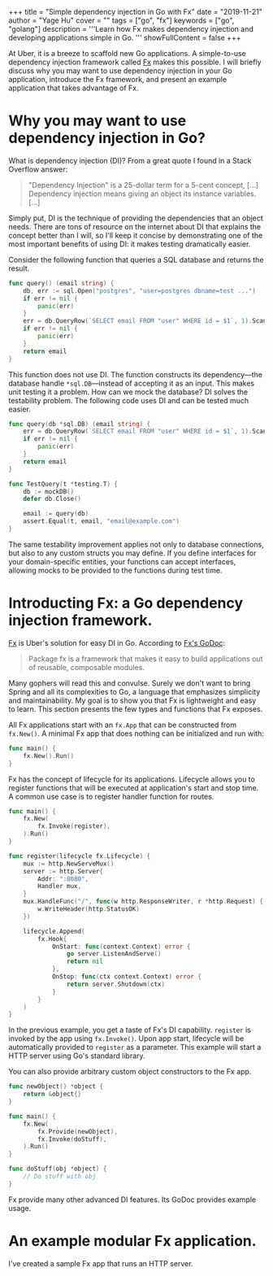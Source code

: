 +++
title = "Simple dependency injection in Go with Fx"
date = "2019-11-21"
author = "Yage Hu"
cover = ""
tags = ["go", "fx"]
keywords = ["go", "golang"]
description = '''Learn how Fx makes dependency injection and developing
applications simple in Go.
'''
showFullContent = false
+++

At Uber, it is a breeze to scaffold new Go applications. A simple-to-use
dependency injection framework called [Fx](https://github.com/uber-go/fx)
makes this possible. I will briefly discuss why you may want to use dependency
injection in your Go application, introduce the Fx framework, and present an
example application that takes advantage of Fx.

# Why you may want to use dependency injection in Go?

What is dependency injection (DI)? From a great quote I found in a Stack
Overflow answer:

> "Dependency Injection" is a 25-dollar term for a 5-cent concept, [...]
> Dependency injection means giving an object its instance variables. [...]

Simply put, DI is the technique of providing the
dependencies that an object needs. There are tons of resource on the internet
about DI that explains the concept better than I will, so I'll keep it concise
by demonstrating one of the most important benefits of using DI: it makes
testing dramatically easier.

Consider the following function that queries a SQL database and returns the result.

```go
func query() (email string) {
    db, err := sql.Open("postgres", "user=postgres dbname=test ...")
    if err != nil {
        panic(err)
    }
    err = db.QueryRow(`SELECT email FROM "user" WHERE id = $1`, 1).Scan(&email)
    if err != nil {
        panic(err)
    }
    return email
}
```

This function does not use DI. The function constructs its dependency—the
database handle `*sql.DB`—instead of accepting it as an input. This makes
unit testing it a problem. How can we mock the database? DI solves the
testability problem. The following code uses DI and can be tested much easier.

```go
func query(db *sql.DB) (email string) {
    err = db.QueryRow(`SELECT email FROM "user" WHERE id = $1`, 1).Scan(&email)
    if err != nil {
        panic(err)
    }
    return email
}

func TestQuery(t *testing.T) {
    db := mockDB()
    defer db.Close()

    email := query(db)
    assert.Equal(t, email, "email@example.com")
}
```

The same testability improvement applies not only to database connections, but
also to any custom structs you may define. If you define interfaces for your
domain-specific entities, your functions can accept interfaces, allowing mocks
to be provided to the functions during test time.

# Introducting Fx: a Go dependency injection framework.

[Fx](github.com/uber-go/fx) is Uber's solution for easy DI in Go. According to
[Fx's GoDoc](https://godoc.org/go.uber.org/fx):

> Package fx is a framework that makes it easy to build applications out of
> reusable, composable modules.

Many gophers will read this and convulse. Surely we don't want to bring Spring
and all its complexities to Go, a language that emphasizes simplicity and maintainability. My goal is to show you
that Fx is lightweight and easy to learn. This section presents the few types
and functions that Fx exposes.

All Fx applications start with an `fx.App` that can be constructed from
`fx.New()`. A minimal Fx app that does nothing can be initialized and run with:

```go
func main() {
    fx.New().Run()
}
```

Fx has the concept of lifecycle for its applications. Lifecycle allows you to
register functions that will be executed at application's start and stop time. A
common use case is to register handler function for routes.

```go
func main() {
    fx.New(
        fx.Invoke(register),
    ).Run()
}

func register(lifecycle fx.Lifecycle) {
    mux := http.NewServeMux()
    server := http.Server{
        Addr: ":8080",
        Handler mux,
    }
    mux.HandleFunc("/", func(w http.ResponseWriter, r *http.Request) {
        w.WriteHeader(http.StatusOK)
    })

    lifecycle.Append(
        fx.Hook{
            OnStart: func(context.Context) error {
                go server.ListenAndServe()
                return nil
            },
            OnStop: func(ctx context.Context) error {
                return server.Shutdown(ctx)
            }
        }
    )
}
```

In the previous example, you get a taste of Fx's DI capability. `register` is
invoked by the app using `fx.Invoke()`. Upon app start, lifecycle will be
automatically provided to `register` as a parameter. This example will start a
HTTP server using Go's standard library.

You can also provide arbitrary custom object constructors to the Fx app.

```go
func newObject() *object {
    return &object{}
}

func main() {
    fx.New(
        fx.Provide(newObject),
        fx.Invoke(doStuff),
    ).Run()
}

func doStuff(obj *object) {
    // Do stuff with obj
}
```

Fx provide many other advanced DI features. Its GoDoc provides example usage.

# An example modular Fx application.

I've created a sample Fx app that runs an HTTP server.
